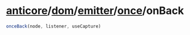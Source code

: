 # [anticore](../../../../#reference)/[dom](../../../#reference)/[emitter](../../#reference)/[once](../#reference)/<a name="reference">onBack</a>

```js
onceBack(node, listener, useCapture)
```